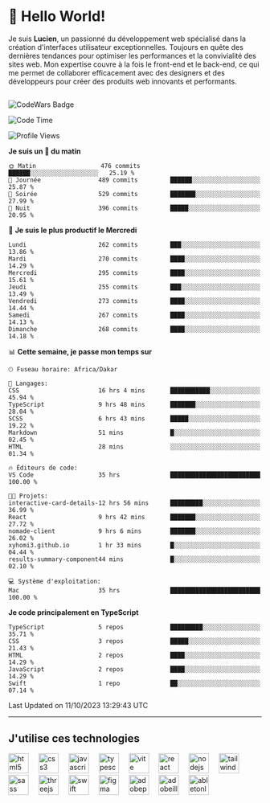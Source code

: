 # 👋 Hello World!

Je suis **Lucien**, un passionné du développement web spécialisé dans la création d'interfaces utilisateur exceptionnelles. Toujours en quête des dernières tendances pour optimiser les performances et la convivialité des sites web. Mon expertise couvre à la fois le front-end et le back-end, ce qui me permet de collaborer efficacement avec des designers et des développeurs pour créer des produits web innovants et performants.

##

![CodeWars Badge](https://www.codewars.com/users/xyhomi3/badges/small)

<!--START_SECTION:waka-->
![Code Time](http://img.shields.io/badge/Code%20Time-102%20hrs%2056%20mins-blue)

![Profile Views](http://img.shields.io/badge/Vues%20du%20profil-21-blue)

**Je suis un 🐤 du matin** 

```text
🌞 Matin                  476 commits         ██████░░░░░░░░░░░░░░░░░░░   25.19 % 
🌆 Journée                489 commits         ██████░░░░░░░░░░░░░░░░░░░   25.87 % 
🌃 Soirée                 529 commits         ███████░░░░░░░░░░░░░░░░░░   27.99 % 
🌙 Nuit                   396 commits         █████░░░░░░░░░░░░░░░░░░░░   20.95 % 
```
📅 **Je suis le plus productif le Mercredi** 

```text
Lundi                    262 commits         ███░░░░░░░░░░░░░░░░░░░░░░   13.86 % 
Mardi                    270 commits         ████░░░░░░░░░░░░░░░░░░░░░   14.29 % 
Mercredi                 295 commits         ████░░░░░░░░░░░░░░░░░░░░░   15.61 % 
Jeudi                    255 commits         ███░░░░░░░░░░░░░░░░░░░░░░   13.49 % 
Vendredi                 273 commits         ████░░░░░░░░░░░░░░░░░░░░░   14.44 % 
Samedi                   267 commits         ████░░░░░░░░░░░░░░░░░░░░░   14.13 % 
Dimanche                 268 commits         ████░░░░░░░░░░░░░░░░░░░░░   14.18 % 
```


📊 **Cette semaine, je passe mon temps sur** 

```text
🕑︎ Fuseau horaire: Africa/Dakar

💬 Langages: 
CSS                      16 hrs 4 mins       ███████████░░░░░░░░░░░░░░   45.94 % 
TypeScript               9 hrs 48 mins       ███████░░░░░░░░░░░░░░░░░░   28.04 % 
SCSS                     6 hrs 43 mins       █████░░░░░░░░░░░░░░░░░░░░   19.22 % 
Markdown                 51 mins             █░░░░░░░░░░░░░░░░░░░░░░░░   02.45 % 
HTML                     28 mins             ░░░░░░░░░░░░░░░░░░░░░░░░░   01.34 % 

🔥 Éditeurs de code: 
VS Code                  35 hrs              █████████████████████████   100.00 % 

🐱‍💻 Projets: 
interactive-card-details-12 hrs 56 mins      █████████░░░░░░░░░░░░░░░░   36.99 % 
React                    9 hrs 42 mins       ███████░░░░░░░░░░░░░░░░░░   27.72 % 
nomade-client            9 hrs 6 mins        ███████░░░░░░░░░░░░░░░░░░   26.02 % 
xyhomi3.github.io        1 hr 33 mins        █░░░░░░░░░░░░░░░░░░░░░░░░   04.44 % 
results-summary-component44 mins             █░░░░░░░░░░░░░░░░░░░░░░░░   02.10 % 

💻 Système d'exploitation: 
Mac                      35 hrs              █████████████████████████   100.00 % 
```

**Je code principalement en TypeScript** 

```text
TypeScript               5 repos             █████████░░░░░░░░░░░░░░░░   35.71 % 
CSS                      3 repos             █████░░░░░░░░░░░░░░░░░░░░   21.43 % 
HTML                     2 repos             ████░░░░░░░░░░░░░░░░░░░░░   14.29 % 
JavaScript               2 repos             ████░░░░░░░░░░░░░░░░░░░░░   14.29 % 
Swift                    1 repo              ██░░░░░░░░░░░░░░░░░░░░░░░   07.14 % 
```




 Last Updated on 11/10/2023 13:29:43 UTC
<!--END_SECTION:waka-->
---

## J'utilise ces technologies

<div align="left">
  <img src="https://skillicons.dev/icons?i=html" height="40" alt="html5 logo"  />
  <img width="12" />
  <img src="https://skillicons.dev/icons?i=css" height="40" alt="css3 logo"  />
  <img width="12" />
  <img src="https://skillicons.dev/icons?i=js" height="40" alt="javascript logo"  />
  <img width="12" />
  <img src="https://skillicons.dev/icons?i=ts" height="40" alt="typescript logo"  />
  <img width="12" />
  <img src="https://skillicons.dev/icons?i=vite" height="40" alt="vite logo"  />
  <img width="12" />
  <img src="https://skillicons.dev/icons?i=react" height="40" alt="react logo"  />
  <img width="12" />
  <img src="https://cdn.jsdelivr.net/gh/devicons/devicon/icons/nodejs/nodejs-original.svg" height="40" alt="nodejs logo"  />
  <img width="12" />
  <img src="https://skillicons.dev/icons?i=tailwind" height="40" alt="tailwindcss logo"  />
  <img width="12" />
  <img src="https://skillicons.dev/icons?i=sass" height="40" alt="sass logo"  />
  <img width="12" />
  <img src="https://skillicons.dev/icons?i=threejs" height="40" alt="threejs logo"  />
  <img width="12" />
  <img src="https://skillicons.dev/icons?i=swift" height="40" alt="swift logo"  />
  <img width="12" />
  <img src="https://skillicons.dev/icons?i=figma" height="40" alt="figma logo"  />
  <img width="12" />
  <img src="https://skillicons.dev/icons?i=ps" height="40" alt="adobephotoshop logo"  />
  <img width="12" />
  <img src="https://skillicons.dev/icons?i=ai" height="40" alt="adobeillustrator logo"  />
  <img width="12" />
  <img src="https://skillicons.dev/icons?i=ableton" height="40" alt="abletonlive logo"  />
</div>



